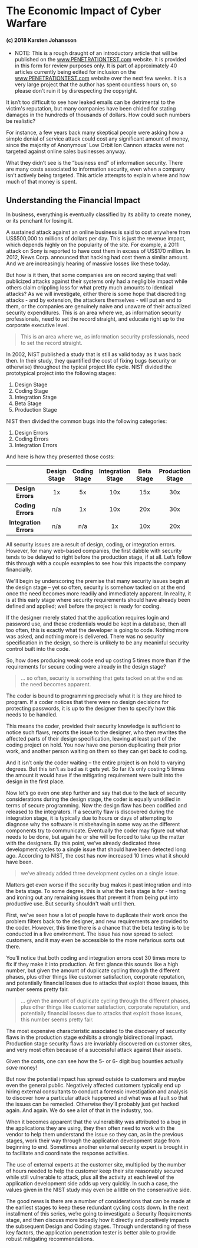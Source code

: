 # The Economic Impact of Cyber Warfare

#### (c) 2018 Karsten Johansson

* NOTE: This is a rough draught of an introductory article that will be published on the www.PENETRATIONTEST.com website. It is provided in this form for review purposes only. It is part of approximately 40 articles currently being edited for inclusion on the www.PENETRATIONTEST.com website over the next few weeks. It is a very large project that the author has spent countless hours on, so please don't ruin it by disrespecting the copyright.

It isn’t too difficult to see how leaked emails can be detrimental to the victim's reputation, but many companies have been chided for stating damages in the hundreds of thousands of dollars. How could such numbers be realistic? 

For instance, a few years back many skeptical people were asking how a simple denial of service attack could cost any significant amount of money, since the majority of Anonymous’ Low Orbit Ion Cannon attacks were not targeted against online sales businesses anyway. 

What they didn’t see is the “business end” of information security. There are many costs associated to information security, even when a company isn’t actively being targeted. This article attempts to explain where and how much of that money is spent.

## Understanding the Financial Impact

In business, everything is eventually classified by its ability to create money, or its penchant for losing it.

A sustained attack against an online business is said to cost anywhere from US\$500,000 to millions of dollars per day. This is just the revenue impact, which depends highly on the popularity of the site. For example, a 2011 attack on Sony is reported to have cost them in excess of US\$170 million. In 2012, News Corp. announced that hacking had cost them a similar amount. And we are increasingly hearing of massive losses like these today.

But how is it then, that some companies are on record saying that well publicized attacks against their systems only had a negligible impact while others claim crippling loss for what pretty much amounts to identical attacks? As we will investigate, either there is some hope that discrediting attacks - and by extension, the attackers themselves - will put an end to them, or the companies are genuinely naive and unaware of their actualized security expenditures. This is an area where we, as information security professionals, need to set the record straight, and educate right up to the corporate executive level.

> This is an area where we, as information security professionals, need to set the record straight.

In 2002, NIST published a study that is still as valid today as it was back then. In their study, they quantified the cost of fixing bugs (security or otherwise) throughout the typical project life cycle. NIST divided the prototypical project into the following stages:

1.	Design Stage
2.	Coding Stage
3.	Integration Stage
4.	Beta Stage
5.	Production Stage

NIST then divided the common bugs into the following categories:

1.	Design Errors
2.	Coding Errors
3.	Integration Errors

And here is how they presented those costs:

|  | Design Stage | Coding Stage | Integration Stage | Beta Stage | Production Stage |
|:-----:|:------:|:------:|:------:|:------:|:------:|
|**Design Errors**| 1x | 5x | 10x | 15x | 30x |
|**Coding Errors**| n/a | 1x | 10x | 20x | 30x |
|**Integration Errors** | n/a | n/a | 1x | 10x | 20x |

All security issues are a result of design, coding, or integration errors. However, for many web-based companies, the first dabble with security tends to be delayed to right before the production stage, if at all. Let’s follow this through with a couple examples to see how this impacts the company financially. 

We'll begin by underscoring the premise that many security issues begin at the design stage – yet so often, security is somehow tacked on at the end once the need becomes more readily and immediately apparent. In reality, it is at this early stage where security requirements should have already been defined and applied; well before the project is ready for coding.

If the designer merely stated that the application requires login and password use, and these credentials would be kept in a database, then all too often, this is exactly what the developer is going to code. Nothing more was asked, and nothing more is delivered. There was no security specification in the design, so there is unlikely to be any meaninful security control built into the code. 

So, how does producing weak code end up costing 5 times more than if the requirements for secure coding were already in the design stage? 

> ... so often, security is something that gets tacked on at the end as the need becomes apparent.

The coder is bound to programming precisely what it is they are hired to program. If a coder notices that there were no design decisions for protecting passwords, it is up to the designer then to specify how this needs to be handled. 

This means the coder, provided their security knowledge is sufficient to notice such flaws, reports the issue to the designer, who then rewrites the affected parts of their design specification, leaving at least part of the coding project on hold. You now have one person duplicating their prior work, and another person waiting on them so they can get back to coding. 

And it isn’t only the coder waiting – the entire project is on hold to varying degrees. But this isn’t as bad as it gets yet. So far it’s only costing 5 times the amount it would have if the mitigating requirement were built into the design in the first place.

Now let’s go even one step further and say that due to the lack of security considerations during the design stage, the coder is equally unskilled in terms of secure programming. Now the design flaw has been codified and released to the integrators. If a security flaw is discovered during the integration stage, it is typically due to hours or days of attempting to diagnose why the software is misbehaving in some way as the different components try to communicate. Eventually the coder may figure out what needs to be done, but again he or she will be forced to take up the matter with the designers. By this point, we’ve already dedicated three development cycles to a single issue that should have been detected long ago. According to NIST, the cost has now increased 10 times what it should have been.

> we’ve already added three development cycles on a single issue.

Matters get even worse if the security bug makes it past integration and into the beta stage. To some degree, this is what the beta stage is for - testing and ironing out any remaining issues that prevent it from being put into productive use. But security shouldn't wait until then. 

First, we've seen how a lot of people have to duplicate their work once the problem filters back to the designer, and new requirements are provided to the coder. However, this time there is a chance that the beta testing is to be conducted in a live environment. The issue has now spread to select customers, and it may even be accessible to the more nefarious sorts out there.

You’ll notice that both coding and integration errors cost 30 times more to fix if they make it into production. At first glance this sounds like a high number, but given the amount of duplicate cycling through the different phases, plus other things like customer satisfaction, corporate reputation, and potentially financial losses due to attacks that exploit those issues, this number seems pretty fair.

> ... given the amount of duplicate cycling through the different phases, plus other things like customer satisfaction, corporate reputation, and potentially financial losses due to attacks that exploit those issues, this number seems pretty fair.

The most expensive characteristic associated to the discovery of security flaws in the production stage exhibits a strongly bidirectional impact. Production stage security flaws are invariably discovered on customer sites, and very most often because of a successful attack against *their* assets. 

Given the costs, one can see how the 5- or 6- digit bug bounties actually *save* money!

But now the potential impact has spread outside to customers and maybe even the general public. Negatively affected customers typically end up hiring external consultants to conduct a forensic investigation and analysis to discover how a particular attack happened and what was at fault so that the issues can be remedied. Otherwise they'll probably just get hacked again. And again. We do see a lot of that in the industry, too.

When it becomes apparent that the vulnerability was attributed to a bug in the applications they are using, they then often need to work with the vendor to help them understand the issue so they can, as in the previous stages, work their way through the application development stage from beginning to end. Sometimes another external security expert is brought in to facilitate and coordinate the response activities. 

The use of external experts at the customer site, multiplied by the number of hours needed to help the customer keep their site reasonably secured while still vulnerable to attack, plus all the activity at each level of the application development side adds up very quickly. In such a case, the values given in the NIST study may even be a little on the conservative side.

The good news is there are a number of considerations that can be made at the earliest stages to keep these redundant cycling costs down. In the next installment of this series, we’re going to investigate a Security Requirements stage, and then discuss more broadly how it directly and positively impacts the subsequent Design and Coding stages. Through understanding of these key factors, the application penetration tester is better able to provide robust mitigating recommendations.
